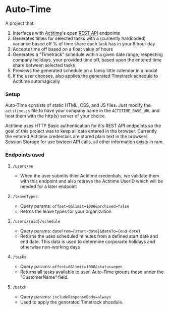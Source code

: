 # Auto-Time

A project that:
1. Interfaces with [Actitime](https://www.actitime.com/)'s open [REST API](https://online.actitime.com/your-company-here/api/v1/swagger) endpoints
1. Generates times for selected tasks with a (currently hardcoded) variance based off % of time share each task has in your 8 hour day
1. Accepts time off based on a float value of hours
1. Generates a "Timetrack" schedule within a given date range, respecting company holidays, your provided time off, based upon the entered time share between selected tasks
1. Previews the generated schedule on a fancy little calendar in a modal
1. If the user chooses, also applies the generated Timetrack schedule to Actitime automagically

### Setup

Auto-Time consists of static HTML, CSS, and JS files. Just modify the `actitime.js` file to have your company name in the `ACTITIME_BASE_URL` and host them with the http(s) server of your choice.  

Actitime uses HTTP Basic authentication for it's REST API endpoints so the goal of this project was to keep all data entered in the browser.
Currently the entered Actitime credentials are stored plain text in the browsers Session Storage for use bwteen API calls, all other information exists in ram.

### Endpoints used

1. `/users/me`
    * When the user submits thier Actitime credentials, we validate them with this endpoint and also retireve the Actitime UserID which will be needed for a later endpoint

1. `/leaveTypes`
    * Query params: `offset=0&limit=1000&archived=false`
    * Retrns the leave types for your organization

1. `/users/{uid}/schedule`
    * Query params: `dateFrom={start-date}&dateTo={end-date}`
    * Returns the uses scheduled minutes from a defined start date and end date. This data is used to determine corporarte holidays and otherwise non-working days

1. `/tasks`
    * Query params: `offset=0&limit=1000&status=open`
    * Returns all tasks available to user. Auto-Time groups these under the "CustomerName" field.

1. `/batch`
    * Query params: `includeResponseBody=always`
    * Used to apply the generated Timetrack shcedule.
